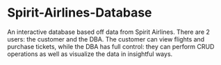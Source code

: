 # Spirit-Airlines-Database
An interactive database based off data from Spirit Airlines. There are 2 users: the customer and the DBA. The customer can view flights and purchase tickets, while the DBA has full control: they can perform CRUD operations as well as visualize the data in insightful ways.
